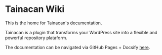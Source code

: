 # Tainacan Wiki

This is the home for Tainacan's documentation.

Tainacan is a plugin that transforms your WordPress site into a flexible and powerful repository plataform.

The documentation can be navigated via GitHub Pages + Docsify [here]().
